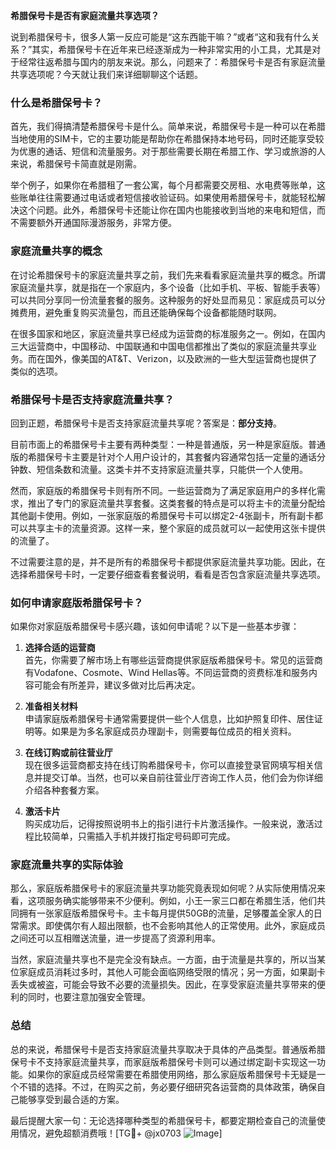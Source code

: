 **希腊保号卡是否有家庭流量共享选项？**

说到希腊保号卡，很多人第一反应可能是“这东西能干嘛？”或者“这和我有什么关系？”其实，希腊保号卡在近年来已经逐渐成为一种非常实用的小工具，尤其是对于经常往返希腊与国内的朋友来说。那么，问题来了：希腊保号卡是否有家庭流量共享选项呢？今天就让我们来详细聊聊这个话题。

### 什么是希腊保号卡？

首先，我们得搞清楚希腊保号卡是什么。简单来说，希腊保号卡是一种可以在希腊当地使用的SIM卡，它的主要功能是帮助你在希腊保持本地号码，同时还能享受较为优惠的通话、短信和流量服务。对于那些需要长期在希腊工作、学习或旅游的人来说，希腊保号卡简直就是刚需。

举个例子，如果你在希腊租了一套公寓，每个月都需要交房租、水电费等账单，这些账单往往需要通过电话或者短信接收验证码。如果使用希腊保号卡，就能轻松解决这个问题。此外，希腊保号卡还能让你在国内也能接收到当地的来电和短信，而不需要额外开通国际漫游服务，非常方便。

### 家庭流量共享的概念

在讨论希腊保号卡的家庭流量共享之前，我们先来看看家庭流量共享的概念。所谓家庭流量共享，就是指在一个家庭内，多个设备（比如手机、平板、智能手表等）可以共同分享同一份流量套餐的服务。这种服务的好处显而易见：家庭成员可以分摊费用，避免重复购买流量包，而且还能确保每个设备都能随时联网。

在很多国家和地区，家庭流量共享已经成为运营商的标准服务之一。例如，在国内三大运营商中，中国移动、中国联通和中国电信都推出了类似的家庭流量共享业务。而在国外，像美国的AT&T、Verizon，以及欧洲的一些大型运营商也提供了类似的选项。

### 希腊保号卡是否支持家庭流量共享？

回到正题，希腊保号卡是否支持家庭流量共享呢？答案是：**部分支持**。

目前市面上的希腊保号卡主要有两种类型：一种是普通版，另一种是家庭版。普通版的希腊保号卡主要是针对个人用户设计的，其套餐内容通常包括一定量的通话分钟数、短信条数和流量。这类卡并不支持家庭流量共享，只能供一个人使用。

然而，家庭版的希腊保号卡则有所不同。一些运营商为了满足家庭用户的多样化需求，推出了专门的家庭流量共享套餐。这类套餐的特点是可以将主卡的流量分配给其他副卡使用。例如，一张家庭版的希腊保号卡可以绑定2-4张副卡，所有副卡都可以共享主卡的流量资源。这样一来，整个家庭的成员就可以一起使用这张卡提供的流量了。

不过需要注意的是，并不是所有的希腊保号卡都提供家庭流量共享功能。因此，在选择希腊保号卡时，一定要仔细查看套餐说明，看看是否包含家庭流量共享选项。

### 如何申请家庭版希腊保号卡？

如果你对家庭版希腊保号卡感兴趣，该如何申请呢？以下是一些基本步骤：

1. **选择合适的运营商**  
   首先，你需要了解市场上有哪些运营商提供家庭版希腊保号卡。常见的运营商有Vodafone、Cosmote、Wind Hellas等。不同运营商的资费标准和服务内容可能会有所差异，建议多做对比后再决定。

2. **准备相关材料**  
   申请家庭版希腊保号卡通常需要提供一些个人信息，比如护照复印件、居住证明等。如果是为多名家庭成员办理副卡，则需要每位成员的相关资料。

3. **在线订购或前往营业厅**  
   现在很多运营商都支持在线订购希腊保号卡，你可以直接登录官网填写相关信息并提交订单。当然，也可以亲自前往营业厅咨询工作人员，他们会为你详细介绍各种套餐方案。

4. **激活卡片**  
   购买成功后，记得按照说明书上的指引进行卡片激活操作。一般来说，激活过程比较简单，只需插入手机并拨打指定号码即可完成。

### 家庭流量共享的实际体验

那么，家庭版希腊保号卡的家庭流量共享功能究竟表现如何呢？从实际使用情况来看，这项服务确实能够带来不少便利。例如，小王一家三口都在希腊生活，他们共同拥有一张家庭版希腊保号卡。主卡每月提供50GB的流量，足够覆盖全家人的日常需求。即使偶尔有人超出限额，也不会影响其他人的正常使用。此外，家庭成员之间还可以互相赠送流量，进一步提高了资源利用率。

当然，家庭流量共享也不是完全没有缺点。一方面，由于流量是共享的，所以当某位家庭成员消耗过多时，其他人可能会面临网络受限的情况；另一方面，如果副卡丢失或被盗，可能会导致不必要的流量损失。因此，在享受家庭流量共享带来的便利的同时，也要注意加强安全管理。

### 总结

总的来说，希腊保号卡是否支持家庭流量共享取决于具体的产品类型。普通版希腊保号卡不支持家庭流量共享，而家庭版希腊保号卡则可以通过绑定副卡实现这一功能。如果你的家庭成员经常需要在希腊使用网络，那么家庭版希腊保号卡无疑是一个不错的选择。不过，在购买之前，务必要仔细研究各运营商的具体政策，确保自己能够享受到最合适的方案。

最后提醒大家一句：无论选择哪种类型的希腊保号卡，都要定期检查自己的流量使用情况，避免超额消费哦！[TG💪+ @jx0703 ![Image](https://github.com/user-attachments/assets/dbca1d08-cadb-493c-b0ec-ad6f7a83f270)]